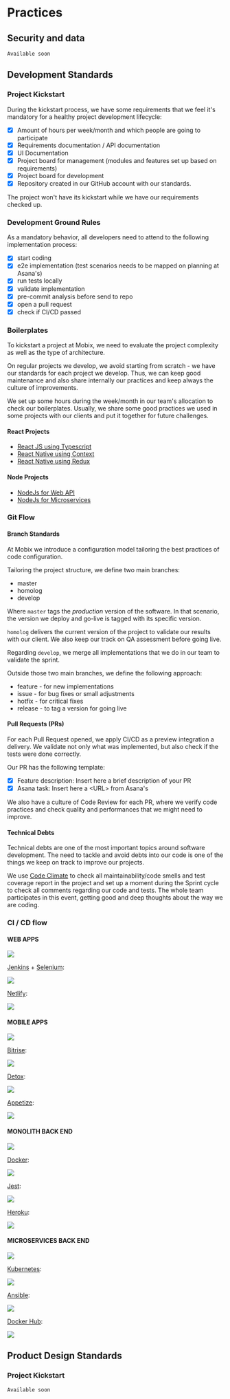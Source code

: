 # Practices

## Security and data

```text
Available soon
```

## Development Standards

### Project Kickstart

During the kickstart process, we have some requirements that we feel it's mandatory for a healthy project development lifecycle:

* [x] Amount of hours per week/month and which people are going to participate
* [x] Requirements documentation / API documentation
* [x] UI Documentation
* [x] Project board for management \(modules and features set up based on requirements\)
* [x] Project board for development
* [x] Repository created in our GitHub account with our standards.

The project won't have its kickstart while we have our requirements checked up.

### Development Ground Rules

As a mandatory behavior, all developers need to attend to the following implementation process:

* [x] start coding
* [x] e2e implementation \(test scenarios needs to be mapped on planning at Asana's\)
* [x] run tests locally
* [x] validate implementation
* [x] pre-commit analysis before send to repo
* [x] open a pull request
* [x] check if CI/CD passed

### Boilerplates

To kickstart a project at Mobix, we need to evaluate the project complexity as well as the type of architecture.

On regular projects we develop, we avoid starting from scratch - we have our standards for each project we develop. Thus, we can keep good maintenance and also share internally our practices and keep always the culture of improvements.

We set up some hours during the week/month in our team's allocation to check our boilerplates. Usually, we share some good practices we used in some projects with our clients and put it together for future challenges.

#### **React Projects**

* [React JS using Typescript](https://github.com/mobixsoftwarestudio/react-typescript-boilerplate)
* [React Native using Context](https://github.com/mobixsoftwarestudio/react-native-context-boilerplate)
* [React Native using Redux](https://github.com/mobixsoftwarestudio/react-native-redux-boilerplate)

#### **Node Projects**

* [NodeJs for Web API](https://github.com/mobixsoftwarestudio/node-boilerplate)
* [NodeJs for Microservices](https://github.com/mobixsoftwarestudio/node-ms-boilerplate)

### Git Flow

#### Branch Standards

At Mobix we introduce a configuration model tailoring the best practices of code configuration.

Tailoring the project structure, we define two main branches:

* master
* homolog
* develop

Where `master` tags the _production_ version of the software. In that scenario, the version we deploy and go-live is tagged with its specific version.

`homolog` delivers the current version of the project to validate our results with our client. We also keep our track on QA assessment before going live.

Regarding `develop`, we merge all implementations that we do in our team to validate the sprint.

Outside those two main branches, we define the following approach:

* feature - for new implementations
* issue - for bug fixes or small adjustments 
* hotfix - for critical fixes 
* release - to tag a version for going live

#### Pull Requests \(PRs\)

For each Pull Request opened, we apply CI/CD as a preview integration a delivery. We validate not only what was implemented, but also check if the tests were done correctly.

Our PR has the following template:

* [x] Feature description: Insert here a brief description of your PR
* [x] Asana task: Insert here a &lt;URL&gt; from Asana's

We also have a culture of Code Review for each PR, where we verify code practices and check quality and performances that we might need to improve.

#### Technical Debts

Technical debts are one of the most important topics around software development. The need to tackle and avoid debts into our code is one of the things we keep on track to improve our projects.

We use [Code Climate](https://codeclimate.com/) to check all maintainability/code smells and test coverage report in the project and set up a moment during the Sprint cycle to check all comments regarding our code and tests. The whole team participates in this event, getting good and deep thoughts about the way we are coding.

### CI / CD flow

#### WEB APPS

![](https://github.com/mobixsoftwarestudio/mobix-playbook/blob/master/Images/CI_CD_WebApp.png?raw=true)

[Jenkins](https://www.jenkins.io/) + [Selenium](https://www.selenium.dev/):

![](https://github.com/mobixsoftwarestudio/mobix-playbook/blob/master/Images/Jenkins_Selenium.png?raw=true)

[Netlify](https://www.netlify.com/):

![](https://github.com/mobixsoftwarestudio/mobix-playbook/blob/master/Images/Netlify.png?raw=true)

#### MOBILE APPS

![](https://github.com/mobixsoftwarestudio/mobix-playbook/blob/master/Images/CI_CD_Mobile.png?raw=true)

[Bitrise](https://www.bitrise.io/):

![](https://github.com/mobixsoftwarestudio/mobix-playbook/blob/master/Images/Bitrise.png?raw=true)

[Detox](https://github.com/wix/Detox):

![](https://github.com/mobixsoftwarestudio/mobix-playbook/blob/master/Images/Detox.png?raw=true)

[Appetize](https://appetize.io/):

![](https://github.com/mobixsoftwarestudio/mobix-playbook/blob/master/Images/Appetize.png?raw=true)

#### MONOLITH BACK END

![](https://github.com/mobixsoftwarestudio/mobix-playbook/blob/master/Images/CI_CD_Monolith.png?raw=true)

[Docker](https://www.docker.com/):

![](https://github.com/mobixsoftwarestudio/mobix-playbook/blob/master/Images/Docker.png?raw=true)

[Jest](https://jestjs.io/):

![](https://github.com/mobixsoftwarestudio/mobix-playbook/blob/master/Images/Jest.png?raw=true)

[Heroku](https://www.heroku.com/):

![](https://github.com/mobixsoftwarestudio/mobix-playbook/blob/master/Images/Heroku.png?raw=true)

#### MICROSERVICES BACK END

![](https://github.com/mobixsoftwarestudio/mobix-playbook/blob/master/Images/CI_CD_Microservice.png?raw=true)

[Kubernetes](https://kubernetes.io/):

![](https://github.com/mobixsoftwarestudio/mobix-playbook/blob/master/Images/Kubernetes.png?raw=true)

[Ansible](https://www.ansible.com/):

![](https://github.com/mobixsoftwarestudio/mobix-playbook/blob/master/Images/Ansible.png?raw=true)

[Docker Hub](https://hub.docker.com/):

![](https://github.com/mobixsoftwarestudio/mobix-playbook/blob/master/Images/Docker_Hub.png?raw=true)

## Product Design Standards

### Project Kickstart

```text
Available soon
```

